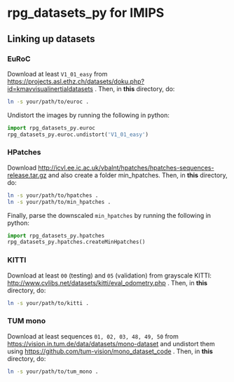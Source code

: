 # rpg_datasets_py for IMIPS

## Linking up datasets

### EuRoC

Download at least `V1_01_easy` from https://projects.asl.ethz.ch/datasets/doku.php?id=kmavvisualinertialdatasets . Then, in **this** directory, do:
```bash
ln -s your/path/to/euroc .
```
Undistort the images by running the following in python:
```python
import rpg_datasets_py.euroc
rpg_datasets_py.euroc.undistort('V1_01_easy')
```


### HPatches

Download http://icvl.ee.ic.ac.uk/vbalnt/hpatches/hpatches-sequences-release.tar.gz and also create a folder min_hpatches. Then, in **this** directory, do:
```bash
ln -s your/path/to/hpatches .
ln -s your/path/to/min_hpatches .
```
Finally, parse the downscaled `min_hpatches` by running the following in python:
```python
import rpg_datasets_py.hpatches
rpg_datasets_py.hpatches.createMinHpatches()
```

### KITTI

Download at least `00` (testing) and `05` (validation) from grayscale KITTI: http://www.cvlibs.net/datasets/kitti/eval_odometry.php . Then, in **this** directory, do:
```bash
ln -s your/path/to/kitti .
```

### TUM mono

Download at least sequences `01, 02, 03, 48, 49, 50` from https://vision.in.tum.de/data/datasets/mono-dataset and undistort them using https://github.com/tum-vision/mono_dataset_code . Then, in **this** directory, do:
```bash
ln -s your/path/to/tum_mono .
```

